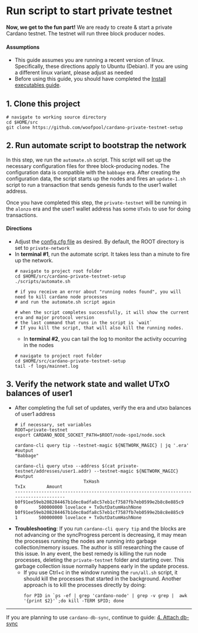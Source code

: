 # Run script to start private testnet

**Now, we get to the fun part!**  We are ready to create & start a private Cardano testnet.
The testnet will run three block producer nodes.

#### Assumptions
- This guide assumes you are running a recent version of linux.
  Specifically, these directions apply to Ubuntu (Debian). If you are using a different linux variant, please adjust as needed
- Before using this guide, you should have completed the [Install executables guide](./1-INSTALL_EXECUTABLES.md).

## 1. Clone this project

  ```shell
  # navigate to working source directory
  cd $HOME/src
  git clone https://github.com/woofpool/cardano-private-testnet-setup
  ```

## 2. Run automate script to bootstrap the network

In this step, we run the `automate.sh` script.  This script will set up the necessary configuration files
for three block-producing nodes. The configuration data is compatible with the `babbage` era.
After creating the configuration data, the script starts up the nodes and fires an `update-1.sh` script to run a transaction that sends
genesis funds to the user1 wallet address.

Once you have completed this step, the `private-testnet` will be running in the `alonzo` era and the user1 wallet address
has some `UTxOs` to use for doing transactions.

#### Directions
- Adjust the [config.cfg file](./scripts/config.cfg) as desired. By default, the ROOT directory is set to `private-network`
- In **terminal #1**, run the automate script.
  It takes less than a minute to fire up the network.
  ```shell
  # navigate to project root folder
  cd $HOME/src/cardano-private-testnet-setup
  ./scripts/automate.sh

  # if you receive an error about "running nodes found", you will need to kill cardano node processes
  # and run the automate.sh script again

  # when the script completes successfully, it will show the current era and major protocol version
  # the last command that runs in the script is `wait`
  # If you kill the script, that will also kill the running nodes.
  ```
  - In **terminal #2**, you can tail the log to monitor the activity occurring in the nodes
  ```shell
  # navigate to project root folder
  cd $HOME/src/cardano-private-testnet-setup
  tail -f logs/mainnet.log
  ```

## 3. Verify the network state and wallet UTxO balances of user1

- After completing the full set of updates, verify the era and utxo balances of user1 address
  ```shell
  # if necessary, set variables
  ROOT=private-testnet
  export CARDANO_NODE_SOCKET_PATH=$ROOT/node-spo1/node.sock

  cardano-cli query tip --testnet-magic ${NETWORK_MAGIC} | jq '.era'
  #output
  "Babbage"

  cardano-cli query utxo --address $(cat private-testnet/addresses/user1.addr) --testnet-magic ${NETWORK_MAGIC}
  #output
                            TxHash                                 TxIx        Amount
  --------------------------------------------------------------------------------------
  b0f91ee59eb208284467b1dec0adfa8c57eb1cf7587fb7eb0599e2b8c8e885c9     0        500000000 lovelace + TxOutDatumHashNone
  b0f91ee59eb208284467b1dec0adfa8c57eb1cf7587fb7eb0599e2b8c8e885c9     1        500000000 lovelace + TxOutDatumHashNone
  ```
- **Troubleshooting**: If you run `cardano-cli query tip` and the blocks are not advancing or the syncProgress percent is decreasing,
  it may mean the processes running the nodes are running into garbage collection/memory issues. The author is still researching
  the cause of this issue.  In any event, the best remedy is killing the run node processes, deleting the `private-testnet` folder
  and starting over.  This garbage collection issue normally happens early in the update process.
    - If you use Ctrl+c in the window running the `run/all.sh` script, it should kill the processes that started in the background.
      Another approach is to kill the processes directly by doing:
      ```shell
      for PID in `ps -ef | grep 'cardano-node' | grep -v grep |  awk '{print $2}'`;do kill -TERM $PID; done
      ```

---

If you are planning to use `cardano-db-sync`, continue to guide: [4. Attach db-sync](4-ATTACH_DB_SYNC.md)
